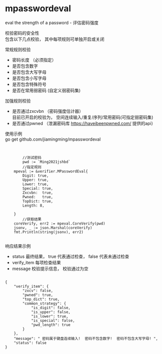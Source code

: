 # mpasswordeval
eval the strength of a password - 评估密码强度


校验密码的安全性  
包含以下几点校验， 其中每项规则可单独开启或关闭

常规规则校验
* 密码长度 （必须指定）
* 是否包含数字
* 是否包含大写字母
* 是否包含小写字母
* 是否包含特殊符号  
* 是否在常用弱密码 (自定义弱密码集)  

加强规则校验
* 是否通过zxcvbn （密码强度估计器）  
  目前已开启的校验为， 空间连续输入/重复/序列/常用密码(可指定弱密码集)
* 是否通过pwned （泄漏密码库  https://haveibeenpwned.com/ 提供的api）



使用示例  
go get github.com/jiamingming/mpasswordeval  

```


        //测试密码
        pwd := `Ming2021jshbd`
        //指定规则
	mpeval := &verifier.MPasswordEval{
		Digit: true,
		Upper: true,
		Lower: true,
		Special: true,
		Zxcvbn:  true,
		Pwned:   true,
		TopDict: true,
		Length: 8,

	}
        //获取结果
	coreVerify, err2 := mpeval.CoreVerify(pwd)
	jsonv, _ := json.Marshal(coreVerify)
	fmt.Println(string(jsonv), err2)


```

响应结果示例  
* status 最终结果， true 代表通过检查， false 代表未通过检查
* verify_item 每项检查结果
* message 校验提示信息， 校验通过为空
```

{
	"verify_item": {
		"zxcv": false,
		"pwned": true,
		"top_dict": true,
		"common_strategy": {
			"is_digit": false,
			"is_upper": false,
			"is_lower": true,
			"is_special": false,
			"pwd_length": true
		}
	},
	"message": " 密码属于键盘连续输入!  密码不包含数字!  密码不包含大写字母! ",
	"status": false
}


```

